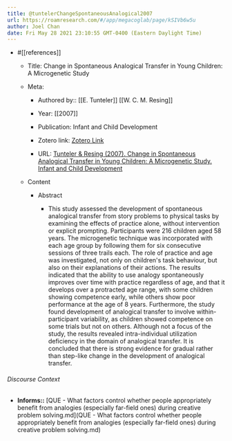 ```yaml
---
title: @tuntelerChangeSpontaneousAnalogical2007
url: https://roamresearch.com/#/app/megacoglab/page/kSIVb6w5u
author: Joel Chan
date: Fri May 28 2021 23:10:55 GMT-0400 (Eastern Daylight Time)
---
```


- #[[references]]

    - Title: Change in Spontaneous Analogical Transfer in Young Children: A Microgenetic Study

    - Meta:

        - Authored by:: [[E. Tunteler]] [[W. C. M. Resing]]

        - Year: [[2007]]

        - Publication: Infant and Child Development

        - Zotero link: [Zotero Link](zotero://select/items/1_DWF7NRJC)

        - URL: [Tunteler & Resing (2007). Change in Spontaneous Analogical Transfer in Young Children: A Microgenetic Study. Infant and Child Development](undefined)

    - Content

        - Abstract

            - This study assessed the development of spontaneous analogical transfer from story problems to physical tasks by examining the effects of practice alone, without intervention or explicit prompting. Participants were 216 children aged 58 years. The microgenetic technique was incorporated with each age group by following them for six consecutive sessions of three trails each. The role of practice and age was investigated, not only on children's task behaviour, but also on their explanations of their actions. The results indicated that the ability to use analogy spontaneously improves over time with practice regardless of age, and that it develops over a protracted age range, with some children showing competence early, while others show poor performance at the age of 8 years. Furthermore, the study found development of analogical transfer to involve within-participant variability, as children showed competence on some trials but not on others. Although not a focus of the study, the results revealed intra-individual utilization deficiency in the domain of analogical transfer. It is concluded that there is strong evidence for gradual rather than step-like change in the development of analogical transfer.

###### Discourse Context

- **Informs::** [QUE - What factors control whether people appropriately benefit from analogies (especially far-field ones) during creative problem solving.md](QUE - What factors control whether people appropriately benefit from analogies (especially far-field ones) during creative problem solving.md)
